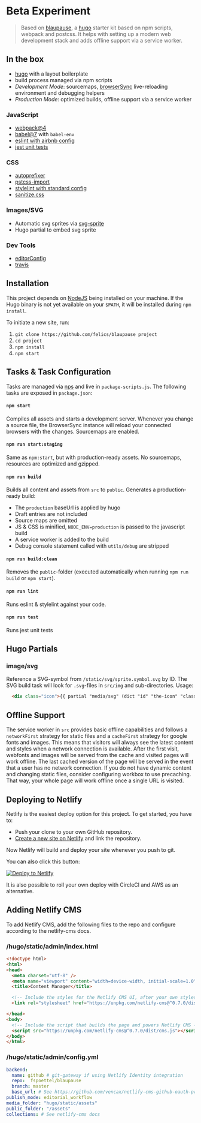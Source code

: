 # Beta Experiment

> Based on [blaupause](https://github.com/fspoettel/blaupause), a [hugo](https://gohugo.io) starter kit based on npm scripts, webpack and postcss. It helps with setting up a modern web development stack and adds offline support via a service worker.

## In the box

* [hugo](https://gohugo.io) with a layout boilerplate
* build process managed via npm scripts
* _Development Mode_: sourcemaps, [browserSync](http://www.browsersync.io/) live-reloading environment and debugging helpers
* _Production Mode_: optimized builds, offline support via a service worker

### JavaScript

* [webpack@4](http://webpack.github.io)
* [babel@7](babeljs.io) with `babel-env`
* [eslint with airbnb config](http://eslint.org/)
* [jest unit tests](https://facebook.github.io/jest/)

### CSS

* [autoprefixer](https://github.com/postcss/autoprefixer)
* [pstcss-import](http://cssnext.io/)
* [stylelint with standard config](http://stylelint.io/)
* [sanitize.css](https://github.com/10up/sanitize.css)

### Images/SVG

* Automatic svg sprites via [svg-sprite](https://github.com/jkphl/svg-sprite)
* Hugo partial to embed svg sprite

### Dev Tools

* [editorConfig](http://editorconfig.org/)
* [travis](https://travis-ci.org)

## Installation

This project depends on [NodeJS](http://nodejs.org/) being installed on your machine. If the Hugo binary is not yet available on your `$PATH`, it will be installed during `npm install`.

To initiate a new site, run:

1. `git clone https://github.com/felics/blaupause project`
1. `cd project`
1. `npm install`
1. `npm start`

## Tasks & Task Configuration

Tasks are managed via [nps](https://github.com/kentcdodds/nps) and live in `package-scripts.js`. The following tasks are exposed in `package.json`:

#### `npm start`

Compiles all assets and starts a development server. Whenever you change a source file, the BrowserSync instance will reload your connected browsers with the changes. Sourcemaps are enabled.

#### `npm run start:staging`

Same as `npm:start`, but with production-ready assets. No sourcemaps, resources are optimized and gzipped.

#### `npm run build`

Builds all content and assets from `src` to `public`. Generates a production-ready build:

* The `production` baseUrl is applied by hugo
* Draft entries are not included
* Source maps are omitted
* JS & CSS is minified, `NODE_ENV=production` is passed to the javascript build
* A service worker is added to the build
* Debug console statement called with `utils/debug` are stripped

#### `npm run build:clean`

Removes the `public`-folder (executed automatically when running `npm run build` or `npm start`).

#### `npm run lint`

Runs eslint & stylelint against your code.

#### `npm run test`

Runs jest unit tests

## Hugo Partials

### image/svg

Reference a SVG-symbol from `/static/svg/sprite.symbol.svg` by ID. The SVG build task will look for `.svg`-files in `src/img` and sub-directories. Usage:

``` html
  <div class="icon">{{ partial "media/svg" (dict "id" "the-icon" "class" "optional-class") }}</div>
```

## Offline Support

The service worker in `src` provides basic offline capabilities and follows a `networkFirst` strategy for static files and a `cacheFirst` strategy for google fonts and images. This means that visitors will always see the latest content and styles when a network connection is available. After the first visit, webfonts and images will be served from the cache and visited pages will work offline. The last cached version of the page will be served in the event that a user has no network connection. If you do not have dynamic content and changing static files, consider configuring workbox to use precaching. That way, your whole page will work offline once a single URL is visited.

## Deploying to Netlify

Netlify is the easiest deploy option for this project. To get started, you have to:

* Push your clone to your own GitHub repository.
* [Create a new site on Netlify](https://app.netlify.com/start) and link the repository.

Now Netlify will build and deploy your site whenever you push to git.

You can also click this button:

[![Deploy to Netlify](https://www.netlify.com/img/deploy/button.svg)](https://app.netlify.com/start/deploy?repository=https://github.com/alexdor/beta-experiment)

It is also possible to roll your own deploy with CircleCI and AWS as an alternative.

## Adding Netlify CMS

To add Netlify CMS, add the following files to the repo and configure according to the netlify-cms docs.

### /hugo/static/admin/index.html

``` html
<!doctype html>
<html>
<head>
  <meta charset="utf-8" />
  <meta name="viewport" content="width=device-width, initial-scale=1.0" />
  <title>Content Manager</title>

  <!-- Include the styles for the Netlify CMS UI, after your own styles -->
  <link rel="stylesheet" href="https://unpkg.com/netlify-cms@^0.7.0/dist/cms.css" />

</head>
<body>
  <!-- Include the script that builds the page and powers Netlify CMS -->
  <script src="https://unpkg.com/netlify-cms@^0.7.0/dist/cms.js"></script>
</body>
</html>
```

### /hugo/static/admin/config.yml

``` yaml
backend:
  name: github # git-gateway if using Netlify Identity integration
  repo:  fspoettel/blaupause
  branch: master
  base_url: # See https://github.com/vencax/netlify-cms-github-oauth-provider or remove if using Netlify Identity
publish_mode: editorial_workflow
media_folder: "hugo/static/assets"
public_folder: "/assets"
collections: # See netlify-cms docs
```
